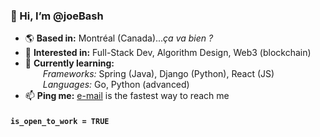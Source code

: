 ### 👋 Hi, I’m @joeBash

- 🌎 **Based in:** Montréal (Canada)..._ça va bien ?_
- 👀 **Interested in:** Full-Stack Dev, Algorithm Design, Web3 (blockchain)
- 🎯 **Currently learning:**</br>
&emsp;&emsp;_Frameworks:_
    Spring (Java), Django (Python), React (JS)</br>
&emsp;&emsp;_Languages:_
    Go, Python (advanced)
- 📫 **Ping me:** [e-mail](mailto:joebashour1997@gmail.com) is the fastest way to reach me

#### `is_open_to_work = TRUE`

<!---
Sample comment block. Not visibile.
--->
